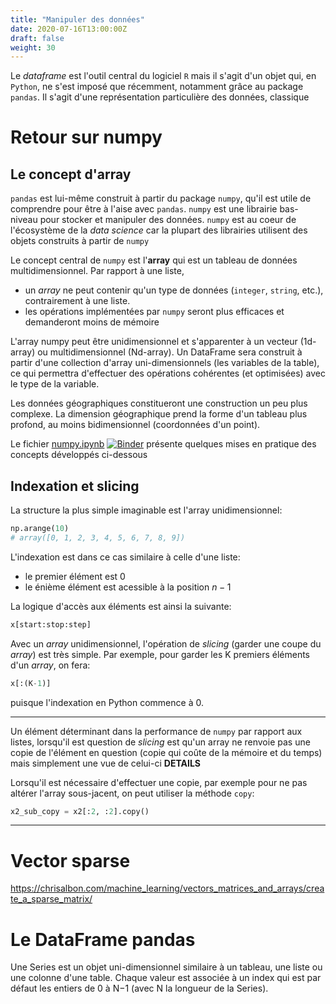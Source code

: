 ```yaml
---
title: "Manipuler des données"
date: 2020-07-16T13:00:00Z
draft: false
weight: 30
---
```


Le *dataframe* est l'outil central du logiciel `R` mais il s'agit d'un objet qui, en `Python`, ne s'est
imposé que récemment, notamment grâce au package `pandas`. Il s'agit
d'une représentation particulière des données, classique 

# Retour sur numpy

## Le concept d'array

`pandas` est lui-même construit à partir du package `numpy`, qu'il est utile de comprendre
pour être à l'aise avec `pandas`. `numpy` est une librairie bas-niveau 
pour stocker et manipuler des données. 
`numpy` est au coeur de l'écosystème de la *data science* car la plupart des librairies
utilisent des objets construits à partir de `numpy`

Le concept central de `numpy` est
l'**array** qui est un tableau de données multidimensionnel. Par rapport à une liste,

* un *array* ne peut contenir qu'un type de données (`integer`, `string`, etc.),
 contrairement à une liste.
* les opérations implémentées par `numpy` seront plus efficaces et demanderont moins
de mémoire

L'array numpy peut être unidimensionnel et s'apparenter à un vecteur (1d-array) ou
multidimensionnel (Nd-array). Un DataFrame sera construit à partir d'une collection
d'array uni-dimensionnels (les variables de la table), ce qui permettra d'effectuer des opérations cohérentes
(et optimisées) avec le type de la variable.

Les données géographiques constitueront une construction un peu plus complexe. 
La dimension géographique prend la forme d'un tableau plus profond, au moins bidimensionnel
(coordonnées d'un point). 

Le fichier
[numpy.ipynb](https://github.com/linogaliana/python-datascientist/blob/pandas_intro/static/notebooks/numpy.ipynb) 
[![Binder](https://mybinder.org/badge_logo.svg)](https://mybinder.org/v2/gh/linogaliana/python-datascientist/pandas_intro?filepath=/static/notebooks/numpy.ipynb)
présente quelques mises en pratique des concepts développés ci-dessous


## Indexation et slicing

La structure la plus simple imaginable est l'array unidimensionnel:

```python
np.arange(10)
# array([0, 1, 2, 3, 4, 5, 6, 7, 8, 9])
```

L'indexation est dans ce cas similaire à celle d'une liste: 

* le premier élément est 0
* le énième élément est acessible à la position $n-1$

La logique d'accès aux éléments est ainsi la suivante:

```python
x[start:stop:step]
```

Avec un *array* unidimensionnel, l'opération de *slicing* (garder une coupe du *array*) est très simple. 
Par exemple, pour garder les K premiers éléments d'un *array*, on fera:

```python
x[:(K-1)]
```

puisque l'indexation en Python commence à 0. 


-----

Un élément déterminant dans la performance de `numpy` par rapport aux listes, lorsqu'il est question de 
*slicing* est qu'un array ne renvoie pas une
copie de l'élément en question (copie qui coûte de la mémoire et du temps) mais simplement une vue de celui-ci
**DETAILS** 

Lorsqu'il est nécessaire d'effectuer une copie, par exemple pour ne pas altérer l'array sous-jacent, on peut 
utiliser la méthode `copy`:

```python
x2_sub_copy = x2[:2, :2].copy()
```

-----

# Vector sparse

https://chrisalbon.com/machine_learning/vectors_matrices_and_arrays/create_a_sparse_matrix/

# Le DataFrame pandas

Une Series est un objet uni-dimensionnel similaire à un tableau, une liste ou une colonne d'une table. Chaque valeur est associée à un index qui est par défaut les entiers de 0 à N−1 (avec N la longueur de la Series).